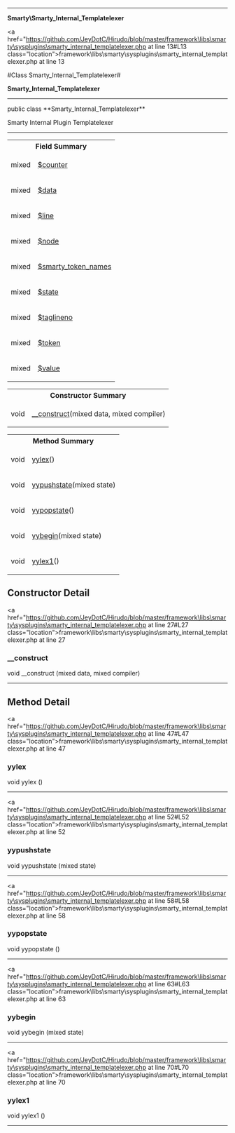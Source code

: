 
- - -

**Smarty\Smarty_Internal_Templatelexer**


<a href="https://github.com/JeyDotC/Hirudo/blob/master/framework\libs\smarty\sysplugins\smarty_internal_templatelexer.php at line 13#L13 class="location">framework\libs\smarty\sysplugins\smarty_internal_templatelexer.php at line 13</a>

#Class Smarty_Internal_Templatelexer#

**Smarty_Internal_Templatelexer**




- - -

<p class="signature">public  class **Smarty_Internal_Templatelexer**</p>

<div class="comment" id="overview_description"><p>Smarty Internal Plugin Templatelexer</p></div>



- - -



<table id="summary_field">
<tr><th colspan="2">Field Summary</th></tr>
<tr>
<td><span class='k'></span> <span class='nx'>mixed</span></td>
<td class="description"><p class="name" ><a href="#counter"> $counter</a>
                                </p></td>
</tr>
<tr>
<td><span class='k'></span> <span class='nx'>mixed</span></td>
<td class="description"><p class="name" ><a href="#data"> $data</a>
                                </p></td>
</tr>
<tr>
<td><span class='k'></span> <span class='nx'>mixed</span></td>
<td class="description"><p class="name" ><a href="#line"> $line</a>
                                </p></td>
</tr>
<tr>
<td><span class='k'></span> <span class='nx'>mixed</span></td>
<td class="description"><p class="name" ><a href="#node"> $node</a>
                                </p></td>
</tr>
<tr>
<td><span class='k'></span> <span class='nx'>mixed</span></td>
<td class="description"><p class="name" ><a href="#smarty_token_names"> $smarty_token_names</a>
                                </p></td>
</tr>
<tr>
<td><span class='k'></span> <span class='nx'>mixed</span></td>
<td class="description"><p class="name" ><a href="#state"> $state</a>
                                </p></td>
</tr>
<tr>
<td><span class='k'></span> <span class='nx'>mixed</span></td>
<td class="description"><p class="name" ><a href="#taglineno"> $taglineno</a>
                                </p></td>
</tr>
<tr>
<td><span class='k'></span> <span class='nx'>mixed</span></td>
<td class="description"><p class="name" ><a href="#token"> $token</a>
                                </p></td>
</tr>
<tr>
<td><span class='k'></span> <span class='nx'>mixed</span></td>
<td class="description"><p class="name" ><a href="#value"> $value</a>
                                </p></td>
</tr>
</table>

<table id="summary_constructor">
<tr><th colspan="2">Constructor Summary</th></tr>
<tr>
<td><span class='k'></span> <span class='nx'>void</span></td>
<td class="description"><p class="name"><a href="#__construct">__construct</a>(mixed data, mixed compiler)</p></td>
</tr>
</table>

<table id="summary_method">
<tr><th colspan="2">Method Summary</th></tr>
<tr>
<td><span class='k'></span> <span class='nx'>void</span></td>
<td class="description"><p class="name"><a href="#yylex">yylex</a>()</p></td>
</tr>
<tr>
<td><span class='k'></span> <span class='nx'>void</span></td>
<td class="description"><p class="name"><a href="#yypushstate">yypushstate</a>(mixed state)</p></td>
</tr>
<tr>
<td><span class='k'></span> <span class='nx'>void</span></td>
<td class="description"><p class="name"><a href="#yypopstate">yypopstate</a>()</p></td>
</tr>
<tr>
<td><span class='k'></span> <span class='nx'>void</span></td>
<td class="description"><p class="name"><a href="#yybegin">yybegin</a>(mixed state)</p></td>
</tr>
<tr>
<td><span class='k'></span> <span class='nx'>void</span></td>
<td class="description"><p class="name"><a href="#yylex1">yylex1</a>()</p></td>
</tr>
</table>

<h2 id="detail_method">Constructor Detail</h2>

<a href="https://github.com/JeyDotC/Hirudo/blob/master/framework\libs\smarty\sysplugins\smarty_internal_templatelexer.php at line 27#L27 class="location">framework\libs\smarty\sysplugins\smarty_internal_templatelexer.php at line 27</a>

<h3 id="__construct">__construct</h3>
<span class='k'></span> <span class='nx'>void</span> <span class='nf'>__construct</span> (mixed data, mixed compiler)

<div class="details">
</div>

- - -

<h2 id="detail_method">Method Detail</h2>

<a href="https://github.com/JeyDotC/Hirudo/blob/master/framework\libs\smarty\sysplugins\smarty_internal_templatelexer.php at line 47#L47 class="location">framework\libs\smarty\sysplugins\smarty_internal_templatelexer.php at line 47</a>

<h3 id="yylex()">yylex</h3>
<span class='k'></span> <span class='nx'>void</span> <span class='nf'>yylex</span> ()

<div class="details">
</div>

- - -


<a href="https://github.com/JeyDotC/Hirudo/blob/master/framework\libs\smarty\sysplugins\smarty_internal_templatelexer.php at line 52#L52 class="location">framework\libs\smarty\sysplugins\smarty_internal_templatelexer.php at line 52</a>

<h3 id="yypushstate()">yypushstate</h3>
<span class='k'></span> <span class='nx'>void</span> <span class='nf'>yypushstate</span> (mixed state)

<div class="details">
</div>

- - -


<a href="https://github.com/JeyDotC/Hirudo/blob/master/framework\libs\smarty\sysplugins\smarty_internal_templatelexer.php at line 58#L58 class="location">framework\libs\smarty\sysplugins\smarty_internal_templatelexer.php at line 58</a>

<h3 id="yypopstate()">yypopstate</h3>
<span class='k'></span> <span class='nx'>void</span> <span class='nf'>yypopstate</span> ()

<div class="details">
</div>

- - -


<a href="https://github.com/JeyDotC/Hirudo/blob/master/framework\libs\smarty\sysplugins\smarty_internal_templatelexer.php at line 63#L63 class="location">framework\libs\smarty\sysplugins\smarty_internal_templatelexer.php at line 63</a>

<h3 id="yybegin()">yybegin</h3>
<span class='k'></span> <span class='nx'>void</span> <span class='nf'>yybegin</span> (mixed state)

<div class="details">
</div>

- - -


<a href="https://github.com/JeyDotC/Hirudo/blob/master/framework\libs\smarty\sysplugins\smarty_internal_templatelexer.php at line 70#L70 class="location">framework\libs\smarty\sysplugins\smarty_internal_templatelexer.php at line 70</a>

<h3 id="yylex1()">yylex1</h3>
<span class='k'></span> <span class='nx'>void</span> <span class='nf'>yylex1</span> ()

<div class="details">
</div>

- - -


